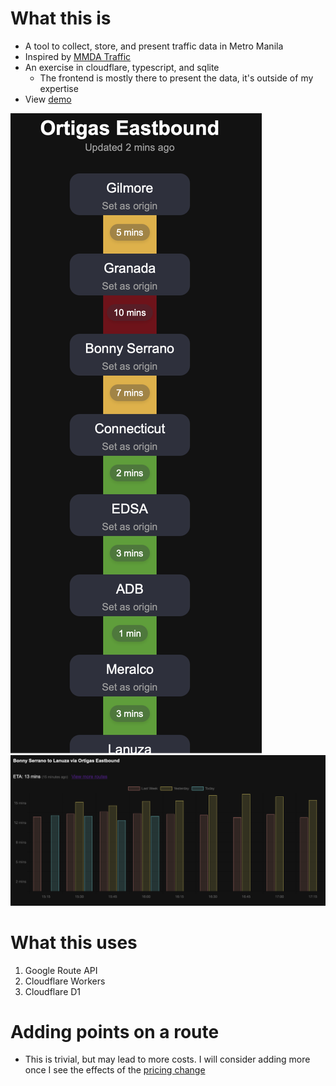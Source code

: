 # What this is
- A tool to collect, store, and present traffic data in Metro Manila
- Inspired by [MMDA Traffic](https://mmdatraffic.interaksyon.com/system-view.php)
- An exercise in cloudflare, typescript, and sqlite
  - The frontend is mostly there to present the data, it's outside of my expertise
- View [demo](https://cign.enzosv.workers.dev)

![Main Page](./screenshot-main.png)
![Detail Page](./screenshot-detail.png)
# What this uses
1. Google Route API
2. Cloudflare Workers
3. Cloudflare D1

# Adding points on a route
- This is trivial, but may lead to more costs. I will consider adding more once I see the effects of the [pricing change](https://mapsplatform.google.com/resources/blog/build-more-for-free-and-access-more-discounts-online-with-google-maps-platform-updates/)